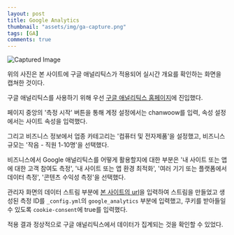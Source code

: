 ```yaml
---
layout: post
title: Google Analytics
thumbnail: "assets/img/ga-capture.png"
tags: [GA]
comments: true
---
```


![Captured Image]({{"/assets/img/ga-capture.png"|relative_url}})

위의 사진은 본 사이트에 구글 애널리틱스가 적용되어 실시간 개요를 확인하는 화면을 캡쳐한 것이다.

구글 애널리틱스를 사용하기 위해 우선 [구글 애널리틱스 홈페이지](https://analytics.google.com/analytics/web/provision/#/provision)에 진입했다.

페이지 중앙의 '측정 시작' 버튼을 통해 계정 설정에서는 chanwoow를 입력, 속성 설정에서는 사이트 속성을 입력했다.

그리고 비즈니스 정보에서 업종 카테고리는 '컴퓨터 및 전자제품'을 설정했고, 비즈니스 규모는 '작음 - 직원 1-10명'을 선택했다.

비즈니스에서 Google 애널리틱스를 어떻게 활용할지에 대한 부분은 '내 사이트 또는 앱에 대한 고객 참여도 측정', '내 사이트 또는 앱 환경 최적화', '여러 기기 또는 플랫폼에서 데이터 측정', '콘텐츠 수익성 측정'을 선택했다.

관리자 화면의 데이터 스트림 부분에 [본 사이트의 url](https://chanwoow.github.io/)을 입력하여 스트림을 만들었고 생성된 측정 ID를 `_config.yml`의 `google_analytics` 부분에 입력했고, 쿠키를 받아들일 수 있도록 `cookie-consent`에 true를 입력했다.

적용 결과 정상적으로 구글 애널리틱스에서 데이터가 집계되는 것을 확인할 수 있었다.